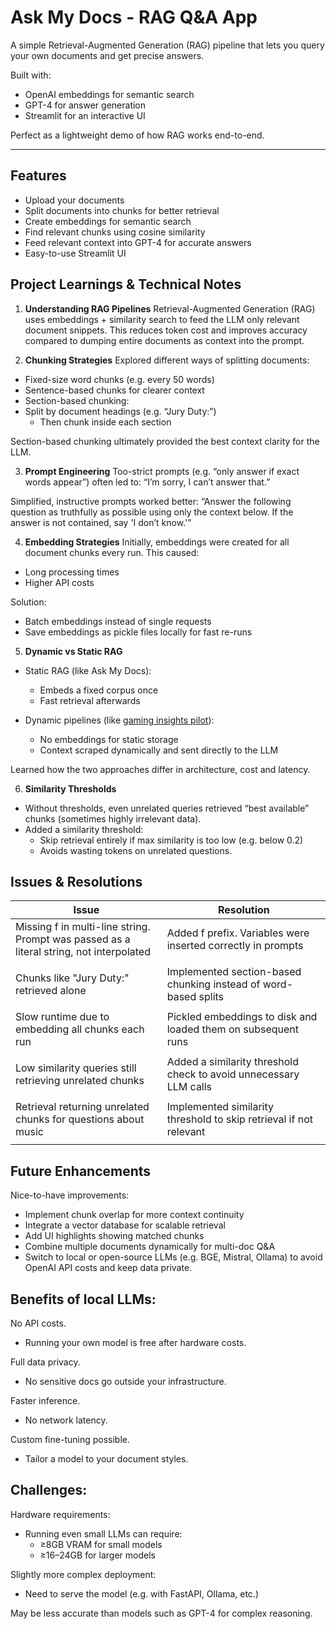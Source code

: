 # Ask My Docs - RAG Q&A App

A simple Retrieval-Augmented Generation (RAG) pipeline that lets you query your own documents
and get precise answers.

Built with:
- OpenAI embeddings for semantic search
- GPT-4 for answer generation
- Streamlit for an interactive UI

Perfect as a lightweight demo of how RAG works end-to-end.

-------

## Features

- Upload your documents
- Split documents into chunks for better retrieval
- Create embeddings for semantic search
- Find relevant chunks using cosine similarity
- Feed relevant context into GPT-4 for accurate answers
- Easy-to-use Streamlit UI

## Project Learnings & Technical Notes

1. **Understanding RAG Pipelines**
Retrieval-Augmented Generation (RAG) uses embeddings + similarity search to feed the LLM only relevant document snippets.
This reduces token cost and improves accuracy compared to dumping entire documents as context into the prompt.

2. **Chunking Strategies**
Explored different ways of splitting documents:

- Fixed-size word chunks (e.g. every 50 words)
- Sentence-based chunks for clearer context
- Section-based chunking:
- Split by document headings (e.g. “Jury Duty:”)
  - Then chunk inside each section

Section-based chunking ultimately provided the best context clarity for the LLM.

3. **Prompt Engineering**
Too-strict prompts (e.g. “only answer if exact words appear”) often led to:
“I’m sorry, I can’t answer that.”

Simplified, instructive prompts worked better:
“Answer the following question as truthfully as possible using only the context below. If the answer is not contained, say 'I don’t know.'”

4. **Embedding Strategies**
Initially, embeddings were created for all document chunks every run. This caused:
- Long processing times
- Higher API costs

Solution:
- Batch embeddings instead of single requests
- Save embeddings as pickle files locally for fast re-runs

5. **Dynamic vs Static RAG**
- Static RAG (like Ask My Docs):
  - Embeds a fixed corpus once
  - Fast retrieval afterwards

- Dynamic pipelines (like [gaming insights pilot](https://gaming-insights-pilot.streamlit.app)):
  - No embeddings for static storage
  - Context scraped dynamically and sent directly to the LLM

Learned how the two approaches differ in architecture, cost and latency.

6. **Similarity Thresholds**
- Without thresholds, even unrelated queries retrieved “best available” chunks (sometimes highly irrelevant data).
- Added a similarity threshold:
  - Skip retrieval entirely if max similarity is too low (e.g. below 0.2)
  - Avoids wasting tokens on unrelated questions.


## Issues & Resolutions

| Issue                                                                                        | Resolution                                                         |
|----------------------------------------------------------------------------------------------|--------------------------------------------------------------------|
| Missing f in multi-line string.<br/> Prompt was passed as a literal string, not interpolated | Added f prefix. Variables were inserted correctly in prompts       |
|                                                                                              |                                                                    |
| Chunks like "Jury Duty:" retrieved alone                                                     | Implemented section-based chunking instead of word-based splits    |
|                                                                                              |                                                                    |
| Slow runtime due to embedding all chunks each run                                            | Pickled embeddings to disk and loaded them on subsequent runs      |
|                                                                                              |                                                                    |
| Low similarity queries still retrieving unrelated chunks                                     | Added a similarity threshold check to avoid unnecessary LLM calls  |
|                                                                                              |                                                                    |
| Retrieval returning unrelated chunks for questions about music                               | Implemented similarity threshold to skip retrieval if not relevant |
|                                                                                              |                                                                    |

## Future Enhancements

Nice-to-have improvements:
- Implement chunk overlap for more context continuity
- Integrate a vector database for scalable retrieval
- Add UI highlights showing matched chunks
- Combine multiple documents dynamically for multi-doc Q&A
- Switch to local or open-source LLMs (e.g. BGE, Mistral, Ollama) to avoid OpenAI API costs and keep data private.

## Benefits of local LLMs:

No API costs.
- Running your own model is free after hardware costs.

Full data privacy.
- No sensitive docs go outside your infrastructure.

Faster inference.
- No network latency.

Custom fine-tuning possible.
- Tailor a model to your document styles.

## Challenges:

Hardware requirements:
- Running even small LLMs can require:
  - ≥8GB VRAM for small models
  - ≥16–24GB for larger models

Slightly more complex deployment:
- Need to serve the model (e.g. with FastAPI, Ollama, etc.)

May be less accurate than models such as GPT-4 for complex reasoning.